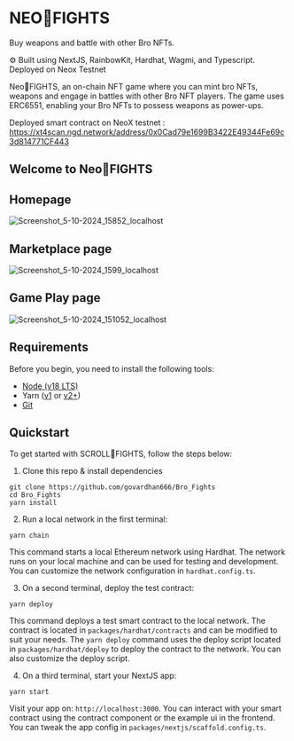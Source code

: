 # NEO💪FIGHTS
Buy weapons and battle with other Bro NFTs.

⚙️ Built using NextJS, RainbowKit, Hardhat, Wagmi, and Typescript. Deployed on Neox Testnet

Neo💪FIGHTS, an on-chain NFT game where you can mint bro NFTs, weapons and engage in battles with other Bro NFT players. The game uses ERC6551, enabling your Bro NFTs to possess weapons as power-ups.

Deployed smart contract on NeoX testnet : https://xt4scan.ngd.network/address/0x0Cad79e1699B3422E49344Fe69c3d814771CF443

## Welcome to Neo💪FIGHTS 
## Homepage

![Screenshot_5-10-2024_15852_localhost](https://github.com/user-attachments/assets/9acd3311-8c5a-4ca6-8fe7-4f7cfb6ebafb)

## Marketplace page

![Screenshot_5-10-2024_1599_localhost](https://github.com/user-attachments/assets/7f058399-02f8-4105-a19f-bb44fab6c2a0)

## Game Play page

![Screenshot_5-10-2024_151052_localhost](https://github.com/user-attachments/assets/ea8e1061-4397-4787-8a6b-7e374d5e94c3)

## Requirements

Before you begin, you need to install the following tools:

- [Node (v18 LTS)](https://nodejs.org/en/download/)
- Yarn ([v1](https://classic.yarnpkg.com/en/docs/install/) or [v2+](https://yarnpkg.com/getting-started/install))
- [Git](https://git-scm.com/downloads)

## Quickstart

To get started with SCROLL💪FIGHTS, follow the steps below:

1. Clone this repo & install dependencies

```
git clone https://github.com/govardhan666/Bro_Fights
cd Bro_Fights
yarn install
```

2. Run a local network in the first terminal:

```
yarn chain
```

This command starts a local Ethereum network using Hardhat. The network runs on your local machine and can be used for testing and development. You can customize the network configuration in `hardhat.config.ts`.

3. On a second terminal, deploy the test contract:

```
yarn deploy
```

This command deploys a test smart contract to the local network. The contract is located in `packages/hardhat/contracts` and can be modified to suit your needs. The `yarn deploy` command uses the deploy script located in `packages/hardhat/deploy` to deploy the contract to the network. You can also customize the deploy script.

4. On a third terminal, start your NextJS app:

```
yarn start
```

Visit your app on: `http://localhost:3000`. You can interact with your smart contract using the contract component or the example ui in the frontend. You can tweak the app config in `packages/nextjs/scaffold.config.ts`.
